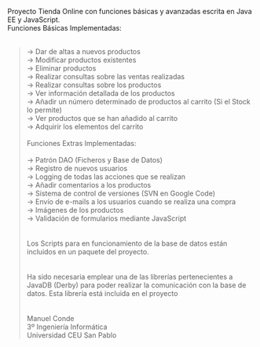 Proyecto Tienda Online con funciones básicas y avanzadas escrita en Java EE y JavaScript.
<br>
Funciones Básicas Implementadas:<br>
<br>
<blockquote>-> Dar de altas a nuevos productos<br>
-> Modificar productos existentes<br>
-> Eliminar productos<br>
-> Realizar consultas sobre las ventas realizadas<br>
-> Realizar consultas sobre los productos<br>
-> Ver información detallada de los productos<br>
-> Añadir un número determinado de productos al carrito (Si el Stock lo permite)<br>
-> Ver productos que se han añadido al carrito<br>
-> Adquirir los elementos del carrito<br>
<br>
Funciones Extras Implementadas:<br>
<br>
-> Patrón DAO (Ficheros y Base de Datos)<br>
-> Registro de nuevos usuarios<br>
-> Logging de todas las acciones que se realizan<br>
-> Añadir comentarios a los productos<br>
-> Sistema de control de versiones (SVN en Google Code)<br>
-> Envío de e-mails a los usuarios cuando se realiza una compra<br>
-> Imágenes de los productos<br>
-> Validación de formularios mediante JavaScript<br>
<br>
<br>
Los Scripts para en funcionamiento de la base de datos están incluidos en un paquete del proyecto.<br>
<br>
<br>
Ha sido necesaria emplear una de las librerías pertenecientes a JavaDB (Derby) para poder realizar la comunicación con la base de datos. Esta librería está incluida en el proyecto<br>
<br>
<br>
Manuel Conde<br>
3º Ingeniería Informática<br>
Universidad CEU San Pablo<br>